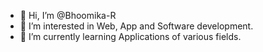 - 👋 Hi, I’m @Bhoomika-R
- 👀 I’m interested in Web, App and Software development.
- 🌱 I’m currently learning Applications of various fields.

